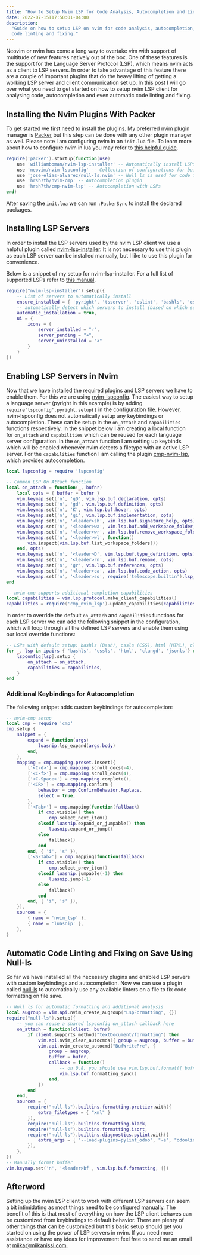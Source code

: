 ```yaml
---
title: "How to Setup Nvim LSP for Code Analysis, Autocompletion and Linting"
date: 2022-07-15T17:50:01-04:00
description:
  "Guide on how to setup LSP on nvim for code analysis, autocompletion, and automatic
  code linting and fixing."
---
```


Neovim or nvim has come a long way to overtake vim with support of multitude of new
features natively out of the box. One of these features is the support for the Language
Server Protocol (LSP), which means nvim acts as a client to LSP servers. In order to
take advantage of this feature there are a couple of important plugins that do the heavy
lifting of getting a working LSP server and client communication set up. In this post I
will go over what you need to get started on how to setup nvim LSP client for analysing
code, autocompletion and even automatic code linting and fixing.

## Installing the Nvim Plugins With Packer

To get started we first need to install the plugins. My preferred nvim plugin manager is
[Packer](https://github.com/wbthomason/packer.nvim) but this step can be done with any
other plugin manager as well. Please note I am configuring nvim in an `init.lua` file.
To learn more about how to configure nvim in lua you may refer to
[this helpful guide](https://github.com/nanotee/nvim-lua-guide).

```lua
require('packer').startup(function(use)
    use 'williamboman/nvim-lsp-installer' -- Automatically install LSPs
    use 'neovim/nvim-lspconfig' -- Collection of configurations for built-in LSP client
    use 'jose-elias-alvarez/null-ls.nvim' -- Null ls is used for code formatting and pylint analysis
    use 'hrsh7th/nvim-cmp' -- Autocompletion plugin
    use 'hrsh7th/cmp-nvim-lsp' -- Autocompletion with LSPs
end)
```

After saving the `init.lua` we can run `:PackerSync` to install the declared packages.

## Installing LSP Servers

In order to install the LSP servers used by the nvim LSP client we use a helpful plugin
called [nvim-lsp-installer](https://github.com/williamboman/nvim-lsp-installer). It is
not necessary to use this plugin as each LSP server can be installed manually, but I
like to use this plugin for convenience.

Below is a snippet of my setup for nvim-lsp-installer. For a full list of supported LSPs
refer to
[this manual](https://github.com/williamboman/nvim-lsp-installer#available-lsps=).

```lua
require("nvim-lsp-installer").setup({
    -- List of servers to automatically install
    ensure_installed = { 'pyright', 'tsserver', 'eslint', 'bashls', 'cssls', 'html', 'sumneko_lua', 'jsonls', 'clangd', 'lemminx' },
    -- automatically detect which servers to install (based on which servers are set up via lspconfig)
    automatic_installation = true,
    ui = {
        icons = {
            server_installed = "✓",
            server_pending = "➜",
            server_uninstalled = "✗"
        }
    }
})
```

## Enabling LSP Servers in Nvim

Now that we have installed the required plugins and LSP servers we have to enable them.
For this we are using [nvim-lspconfig](https://github.com/neovim/nvim-lspconfig). The
easiest way to setup a language server (pyright in this example) is by adding
`require'lspconfig'.pyright.setup{}` in the configuration file. However, nvim-lspconfig
does not automatically setup any keybindings or autocompletion. These can be setup in
the `on_attach` and `capabilities` functions respectively. In the snippet below I am
creating a local function for `on_attach` and `capabilities` which can be reused for
each language server configuration. In the `on_attach` function I am setting up keybinds
which will be enabled whenever nvim detects a filetype with an active LSP server. For
the `capabilities` function I am calling the plugin
[cmp-nvim-lsp](https://github.com/hrsh7th/cmp-nvim-lsp), which provides autocompletion.

```lua
local lspconfig = require 'lspconfig'

-- Common LSP On Attach function
local on_attach = function(_, bufnr)
    local opts = { buffer = bufnr }
    vim.keymap.set('n', 'gD', vim.lsp.buf.declaration, opts)
    vim.keymap.set('n', 'gd', vim.lsp.buf.definition, opts)
    vim.keymap.set('n', 'K', vim.lsp.buf.hover, opts)
    vim.keymap.set('n', 'gi', vim.lsp.buf.implementation, opts)
    vim.keymap.set('n', '<leader>sh', vim.lsp.buf.signature_help, opts)
    vim.keymap.set('n', '<leader>wa', vim.lsp.buf.add_workspace_folder, opts)
    vim.keymap.set('n', '<leader>wr', vim.lsp.buf.remove_workspace_folder, opts)
    vim.keymap.set('n', '<leader>wl', function()
        vim.inspect(vim.lsp.buf.list_workspace_folders())
    end, opts)
    vim.keymap.set('n', '<leader>D', vim.lsp.buf.type_definition, opts)
    vim.keymap.set('n', '<leader>rn', vim.lsp.buf.rename, opts)
    vim.keymap.set('n', 'gr', vim.lsp.buf.references, opts)
    vim.keymap.set('n', '<leader>ca', vim.lsp.buf.code_action, opts)
    vim.keymap.set('n', '<leader>so', require('telescope.builtin').lsp_document_symbols, opts)
end

-- nvim-cmp supports additional completion capabilities
local capabilities = vim.lsp.protocol.make_client_capabilities()
capabilities = require('cmp_nvim_lsp').update_capabilities(capabilities)
```

In order to override the default `on_attach` and `capabilities` functions for each LSP
server we can add the following snippet in the configuration, which will loop through
all the defined LSP servers and enable them using our local override functions:

```lua
-- LSPs with default setup: bashls (Bash), cssls (CSS), html (HTML), clangd (C/C++), jsonls (JSON)
for _, lsp in ipairs { 'bashls', 'cssls', 'html', 'clangd', 'jsonls'} do
    lspconfig[lsp].setup {
        on_attach = on_attach,
        capabilities = capabilities,
    }
end
```

### Additional Keybindings for Autocompletion

The following snippet adds custom keybindings for autocompletion:

```lua
-- nvim-cmp setup
local cmp = require 'cmp'
cmp.setup {
    snippet = {
        expand = function(args)
            luasnip.lsp_expand(args.body)
        end,
    },
    mapping = cmp.mapping.preset.insert({
        ['<C-d>'] = cmp.mapping.scroll_docs(-4),
        ['<C-f>'] = cmp.mapping.scroll_docs(4),
        ['<C-Space>'] = cmp.mapping.complete(),
        ['<CR>'] = cmp.mapping.confirm {
            behavior = cmp.ConfirmBehavior.Replace,
            select = true,
        },
        ['<Tab>'] = cmp.mapping(function(fallback)
            if cmp.visible() then
                cmp.select_next_item()
            elseif luasnip.expand_or_jumpable() then
                luasnip.expand_or_jump()
            else
                fallback()
            end
        end, { 'i', 's' }),
        ['<S-Tab>'] = cmp.mapping(function(fallback)
            if cmp.visible() then
                cmp.select_prev_item()
            elseif luasnip.jumpable(-1) then
                luasnip.jump(-1)
            else
                fallback()
            end
        end, { 'i', 's' }),
    }),
    sources = {
        { name = 'nvim_lsp' },
        { name = 'luasnip' },
    },
}
```

## Automatic Code Linting and Fixing on Save Using Null-ls

So far we have installed all the necessary plugins and enabled LSP servers with custom
keybindings and autocompletion. Now we can use a plugin called
[null-ls](https://github.com/jose-elias-alvarez/null-ls.nvim) to automatically use any
available linters on a file to fix code formatting on file save.

```lua
-- Null ls for automatic formatting and additional analysis
local augroup = vim.api.nvim_create_augroup("LspFormatting", {})
require("null-ls").setup({
    -- you can reuse a shared lspconfig on_attach callback here
    on_attach = function(client, bufnr)
        if client.supports_method("textDocument/formatting") then
            vim.api.nvim_clear_autocmds({ group = augroup, buffer = bufnr })
            vim.api.nvim_create_autocmd("BufWritePre", {
                group = augroup,
                buffer = bufnr,
                callback = function()
                    -- on 0.8, you should use vim.lsp.buf.format({ bufnr = bufnr }) instead
                    vim.lsp.buf.formatting_sync()
                end,
            })
        end
    end,
    sources = {
        require("null-ls").builtins.formatting.prettier.with({
            extra_filetypes = { "xml" }
        }),
        require("null-ls").builtins.formatting.black,
        require("null-ls").builtins.formatting.isort,
        require("null-ls").builtins.diagnostics.pylint.with({
            extra_args = { "--load-plugins=pylint_odoo", "-e", "odoolint" } -- Load pylint_odoo plugin for pylint
        }),
    },
})
-- Manually format buffer
vim.keymap.set('n', '<leader>bf', vim.lsp.buf.formatting, {})
```

## Afterword

Setting up the nvim LSP client to work with different LSP servers can seem a bit
intimidating as most things need to be configured manually. The benefit of this is that
most of everything on how the LSP client behaves can be customized from keybindings to
default behavior. There are plenty of other things that can be customized but this basic
setup should get you started on using the power of LSP servers in nvim. If you need more
assistance or have any ideas for improvement feel free to send me an email at
[miika@miikanissi.com](mailto:miika@miikanissi.com).
